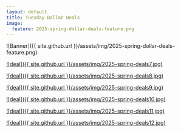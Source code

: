 ```yaml
---
layout: default
title: Tuesday Dollar Deals
image:
  feature: 2025-spring-dollar-deals-feature.png
---
```

![Banner]({{ site.github.url }}/assets/img/2025-spring-dollar-deals-feature.png)

[![deal]({{ site.github.url }}/assets/img/2025-spring-deals7.jpg)](https://www.teacherspayteachers.com/Product/CVC-Books-Reading-Simple-CVC-Sentences-for-Kindergarten-4410625)

[![deal]({{ site.github.url }}/assets/img/2025-spring-deals8.jpg)](https://www.teacherspayteachers.com/Product/Digraph-Task-Cards-ch-kn-ph-sh-th-wh-wr-qu-Activities-Phonics-Centers-3847920)

[![deal]({{ site.github.url }}/assets/img/2025-spring-deals9.jpg)](https://www.teacherspayteachers.com/Product/CVC-Word-Reading-Fluency-Passages-Read-and-Illustrate-Phonics-Worksheets-9599308#show-price-update)

[![deal]({{ site.github.url }}/assets/img/2025-spring-deals10.jpg)](https://www.teacherspayteachers.com/Product/Spring-Phonics-Busy-Box-Spring-Task-Cards-for-Phonics-Skills-K-1st-2nd-13222060)

[![deal]({{ site.github.url }}/assets/img/2025-spring-deals11.jpg)](https://www.teacherspayteachers.com/Product/Spring-Phonics-Busy-Box-Spring-Task-Cards-for-Phonics-Skills-K-1st-2nd-13222060)

[![deal]({{ site.github.url }}/assets/img/2025-spring-deals12.jpg)](https://www.teacherspayteachers.com/Product/Long-A-Patterns-Short-A-CVC-Spring-Phonics-Centers-Worksheets-Activities-2528235?utm_source=SPRING%20DOLLAR%20DEALS&utm_campaign=Long%20and%20Short%20A%20Centers)